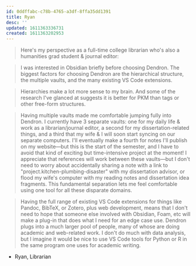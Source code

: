 ```yaml
---
id: 0ddffabc-c78b-4765-a3df-8ffa35dd1391
title: Ryan
desc: ''
updated: 1611363336731
created: 1611363202953
---
```




> Here's my perspective as a full-time college librarian who's also a humanities grad student & journal editor: 

> I was interested in Obsidian briefly before choosing Dendron. The biggest factors for choosing Dendron are the hierarchical structure, the multiple vaults, and the many existing VS Code extensions.

> Hierarchies make a lot more sense to my brain. And some of the research I've glanced at suggests it is better for PKM than tags or other free-form structures.

> Having multiple vaults made me comfortable jumping fully into Dendron. I currently have 3 separate vaults: one for my daily life & work as a librarian/journal editor, a second for my dissertation-related things, and a third that my wife & I will soon start syncing on our separate computers. I'll eventually make a fourth for notes I'll publish on my website—but this is the start of the semester, and I have to avoid that kind of exciting but time-intensive project at the moment! I appreciate that references will work between these vaults—but I don't need to worry about accidentally sharing a note with a link to "project.kitchen-plumbing-disaster" with my dissertation advisor, or flood my wife's computer with my reading notes and dissertation idea fragments. This fundamental separation lets me feel comfortable using one tool for all these disparate domains.

> Having the full range of existing VS Code extensions for things like Pandoc, BibTeX, or Zotero, plus web development, means that I don't need to hope that someone else involved with Obsidian, Foam, etc will make a plug-in that does what I need for an edge case use. Dendron plugs into a much larger pool of people, many of whose are doing academic and web-related work. I don't do much with data analysis, but I imagine it would be nice to use VS Code tools for Python or R in the same program one uses for academic writing.

- Ryan, Librarian